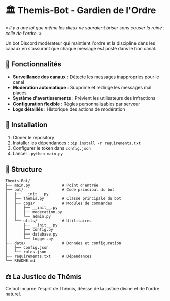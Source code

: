 # 🏛️ Themis-Bot - Gardien de l'Ordre

*« Il y a une loi que même les dieux ne sauraient briser sans causer la ruine : celle de l'ordre. »*

Un bot Discord modérateur qui maintient l'ordre et la discipline dans les canaux en s'assurant que chaque message est posté dans le bon canal.

## 🎯 Fonctionnalités

- **Surveillance des canaux** : Détecte les messages inappropriés pour le canal
- **Modération automatique** : Supprime et redirige les messages mal placés
- **Système d'avertissements** : Prévient les utilisateurs des infractions
- **Configuration flexible** : Règles personnalisables par serveur
- **Logs détaillés** : Historique des actions de modération

## 🚀 Installation

1. Cloner le repository
2. Installer les dépendances : `pip install -r requirements.txt`
3. Configurer le token dans `config.json`
4. Lancer : `python main.py`

## 📁 Structure

```
Themis-Bot/
├── main.py              # Point d'entrée
├── bot/                 # Code principal du bot
│   ├── __init__.py
│   ├── themis.py        # Classe principale du bot
│   ├── cogs/            # Modules de commandes
│   │   ├── __init__.py
│   │   ├── moderation.py
│   │   └── admin.py
│   └── utils/           # Utilitaires
│       ├── __init__.py
│       ├── config.py
│       ├── database.py
│       └── logger.py
├── data/                # Données et configuration
│   ├── config.json
│   └── rules.json
├── requirements.txt     # Dépendances
└── README.md
```

## ⚖️ La Justice de Thémis

Ce bot incarne l'esprit de Thémis, déesse de la justice divine et de l'ordre naturel.
